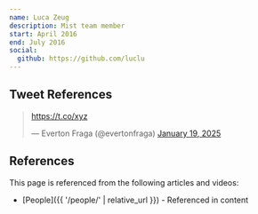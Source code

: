 ```yaml
---
name: Luca Zeug
description: Mist team member
start: April 2016
end: July 2016
social:
  github: https://github.com/luclu
---
```


## Tweet References

<blockquote class="twitter-tweet"><p lang="en" dir="ltr"><a href="https://t.co/xyz">https://t.co/xyz</a></p>&mdash; Everton Fraga (@evertonfraga) <a href="https://twitter.com/evertonfraga/status/1958922326923518328">January 19, 2025</a></blockquote>
<script async src="https://platform.twitter.com/widgets.js" charset="utf-8"></script>

## References

This page is referenced from the following articles and videos:

- [People]({{ '/people/' | relative_url }}) - Referenced in content
